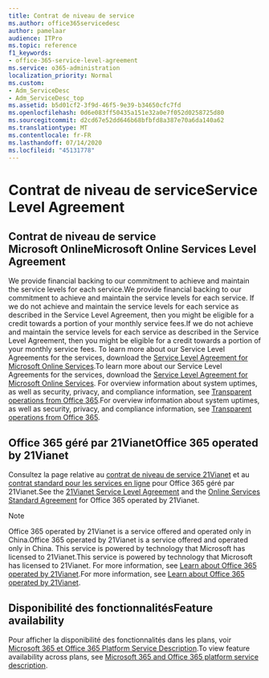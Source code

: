 ```yaml
---
title: Contrat de niveau de service
ms.author: office365servicedesc
author: pamelaar
audience: ITPro
ms.topic: reference
f1_keywords:
- office-365-service-level-agreement
ms.service: o365-administration
localization_priority: Normal
ms.custom:
- Adm_ServiceDesc
- Adm_ServiceDesc_top
ms.assetid: b5d01cf2-3f9d-46f5-9e39-b34650cfc7fd
ms.openlocfilehash: 0d6e083ff50435a151e32a0e7f052d0258725d80
ms.sourcegitcommit: d2cd67e52dd646b68bfbfd8a387e70a6da140a62
ms.translationtype: MT
ms.contentlocale: fr-FR
ms.lasthandoff: 07/14/2020
ms.locfileid: "45131778"
---
```

# <a name="service-level-agreement"></a><span data-ttu-id="7c22d-102">Contrat de niveau de service</span><span class="sxs-lookup"><span data-stu-id="7c22d-102">Service Level Agreement</span></span>

## <a name="microsoft-online-services-level-agreement"></a><span data-ttu-id="7c22d-103">Contrat de niveau de service Microsoft Online</span><span class="sxs-lookup"><span data-stu-id="7c22d-103">Microsoft Online Services Level Agreement</span></span>

<span data-ttu-id="7c22d-104">We provide financial backing to our commitment to achieve and maintain the service levels for each service.</span><span class="sxs-lookup"><span data-stu-id="7c22d-104">We provide financial backing to our commitment to achieve and maintain the service levels for each service.</span></span> <span data-ttu-id="7c22d-105">If we do not achieve and maintain the service levels for each service as described in the Service Level Agreement, then you might be eligible for a credit towards a portion of your monthly service fees.</span><span class="sxs-lookup"><span data-stu-id="7c22d-105">If we do not achieve and maintain the service levels for each service as described in the Service Level Agreement, then you might be eligible for a credit towards a portion of your monthly service fees.</span></span> <span data-ttu-id="7c22d-106">To learn more about our Service Level Agreements for the services, download the [Service Level Agreement for Microsoft Online Services](https://go.microsoft.com/fwlink/?linkid=272026).</span><span class="sxs-lookup"><span data-stu-id="7c22d-106">To learn more about our Service Level Agreements for the services, download the [Service Level Agreement for Microsoft Online Services](https://go.microsoft.com/fwlink/?linkid=272026).</span></span> <span data-ttu-id="7c22d-107">For overview information about system uptimes, as well as security, privacy, and compliance information, see [Transparent operations from Office 365](https://go.microsoft.com/fwlink/?linkid=845427).</span><span class="sxs-lookup"><span data-stu-id="7c22d-107">For overview information about system uptimes, as well as security, privacy, and compliance information, see [Transparent operations from Office 365](https://go.microsoft.com/fwlink/?linkid=845427).</span></span>
  
## <a name="office-365-operated-by-21vianet"></a><span data-ttu-id="7c22d-108">Office 365 géré par 21Vianet</span><span class="sxs-lookup"><span data-stu-id="7c22d-108">Office 365 operated by 21Vianet</span></span>

<span data-ttu-id="7c22d-109">Consultez la page relative au [contrat de niveau de service 21Vianet](https://go.microsoft.com/fwlink/?linkid=846729) et au [contrat standard pour les services en ligne](https://go.microsoft.com/fwlink/?linkid=846730) pour Office 365 géré par 21Vianet.</span><span class="sxs-lookup"><span data-stu-id="7c22d-109">See the [21Vianet Service Level Agreement](https://go.microsoft.com/fwlink/?linkid=846729) and the [Online Services Standard Agreement](https://go.microsoft.com/fwlink/?linkid=846730) for Office 365 operated by 21Vianet.</span></span> 
  
> [!NOTE]
> <span data-ttu-id="7c22d-110">Office 365 operated by 21Vianet is a service offered and operated only in China.</span><span class="sxs-lookup"><span data-stu-id="7c22d-110">Office 365 operated by 21Vianet is a service offered and operated only in China.</span></span> <span data-ttu-id="7c22d-111">This service is powered by technology that Microsoft has licensed to 21Vianet.</span><span class="sxs-lookup"><span data-stu-id="7c22d-111">This service is powered by technology that Microsoft has licensed to 21Vianet.</span></span> <span data-ttu-id="7c22d-112">For more information, see [Learn about Office 365 operated by 21Vianet](https://go.microsoft.com/fwlink/?linkid=846725).</span><span class="sxs-lookup"><span data-stu-id="7c22d-112">For more information, see [Learn about Office 365 operated by 21Vianet](https://go.microsoft.com/fwlink/?linkid=846725).</span></span> 
  
## <a name="feature-availability"></a><span data-ttu-id="7c22d-113">Disponibilité des fonctionnalités</span><span class="sxs-lookup"><span data-stu-id="7c22d-113">Feature availability</span></span>

<span data-ttu-id="7c22d-114">Pour afficher la disponibilité des fonctionnalités dans les plans, voir [Microsoft 365 et Office 365 Platform Service Description](office-365-platform-service-description.md).</span><span class="sxs-lookup"><span data-stu-id="7c22d-114">To view feature availability across plans, see [Microsoft 365 and Office 365 platform service description](office-365-platform-service-description.md).</span></span>
  